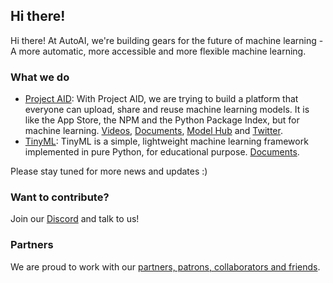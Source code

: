 ## Hi there!

Hi there! At AutoAI, we're building gears for the future of machine learning - A more automatic, more accessible and more flexible machine learning.

### What we do

* [Project AID](https://github.com/autoai-org/AID): With Project AID, we are trying to build a platform that everyone can upload, share and reuse machine learning models. It is like the App Store, the NPM and the Python Package Index, but for machine learning. [Videos](https://www.youtube.com/watch?v=18ulW_8phgs), [Documents](https://aid.autoai.org/), [Model Hub](https://hub.autoai.dev/) and [Twitter](https://twitter.com/aid_aiops).
* [TinyML](https://github.com/autoai-org/Tinyml): TinyML is a simple, lightweight machine learning framework implemented in pure Python, for educational purpose. [Documents](https://github.com/autoai-org/Tinyml).

Please stay tuned for more news and updates :)

### Want to contribute?

Join our [Discord](https://discord.gg/3BD3RzK2K2) and talk to us!

### Partners

We are proud to work with our [partners, patrons, collaborators and friends](https://aid.autoai.org/partners).
